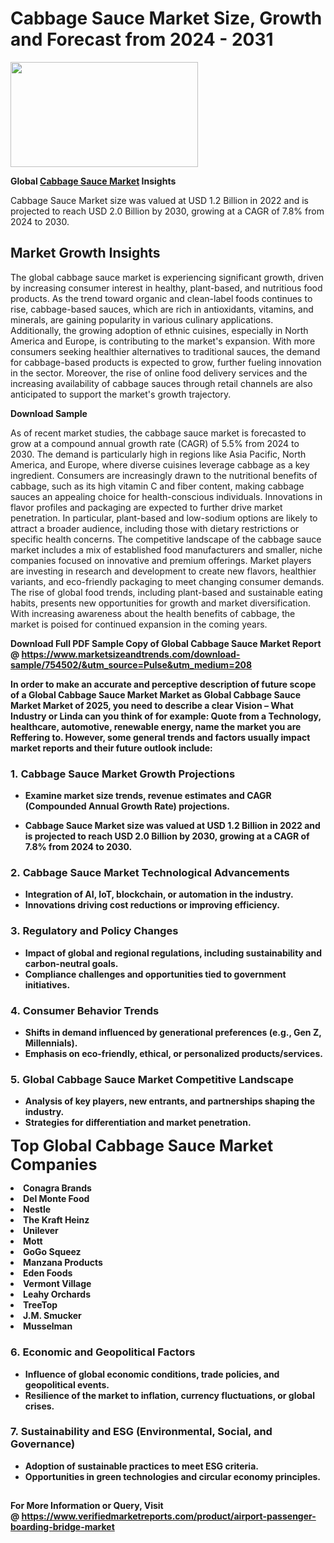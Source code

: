 <H1>Cabbage Sauce Market Size, Growth and Forecast from 2024 - 2031</H1><img class="aligncenter size-medium wp-image-584254" src="https://thirdeyenews.in/wp-content/uploads/2024/09/Global-Market-Research-300x168.jpeg" alt="" width="300" height="168" /><p><strong>Global&nbsp;<a href="https://www.marketsizeandtrends.com/download-sample/754502/&amp;utm_source=Pulse&amp;utm_medium=208">Cabbage Sauce Market</a> Insights</strong></p><p>Cabbage Sauce Market size was valued at USD 1.2 Billion in 2022 and is projected to reach USD 2.0 Billion by 2030, growing at a CAGR of 7.8% from 2024 to 2030.</p><p><h2>Market Growth Insights</h2> <p>The global cabbage sauce market is experiencing significant growth, driven by increasing consumer interest in healthy, plant-based, and nutritious food products. As the trend toward organic and clean-label foods continues to rise, cabbage-based sauces, which are rich in antioxidants, vitamins, and minerals, are gaining popularity in various culinary applications. Additionally, the growing adoption of ethnic cuisines, especially in North America and Europe, is contributing to the market's expansion. With more consumers seeking healthier alternatives to traditional sauces, the demand for cabbage-based products is expected to grow, further fueling innovation in the sector. Moreover, the rise of online food delivery services and the increasing availability of cabbage sauces through retail channels are also anticipated to support the market's growth trajectory.</p> <p><strong>Download Sample</strong></p> <p>As of recent market studies, the cabbage sauce market is forecasted to grow at a compound annual growth rate (CAGR) of 5.5% from 2024 to 2030. The demand is particularly high in regions like Asia Pacific, North America, and Europe, where diverse cuisines leverage cabbage as a key ingredient. Consumers are increasingly drawn to the nutritional benefits of cabbage, such as its high vitamin C and fiber content, making cabbage sauces an appealing choice for health-conscious individuals. Innovations in flavor profiles and packaging are expected to further drive market penetration. In particular, plant-based and low-sodium options are likely to attract a broader audience, including those with dietary restrictions or specific health concerns. The competitive landscape of the cabbage sauce market includes a mix of established food manufacturers and smaller, niche companies focused on innovative and premium offerings. Market players are investing in research and development to create new flavors, healthier variants, and eco-friendly packaging to meet changing consumer demands. The rise of global food trends, including plant-based and sustainable eating habits, presents new opportunities for growth and market diversification. With increasing awareness about the health benefits of cabbage, the market is poised for continued expansion in the coming years.</p> <p><strong></p><p><span class=""><strong>Download Full PDF Sample Copy of Global Cabbage Sauce Market Report</strong> @ <a href="https://www.marketsizeandtrends.com/download-sample/754502/&amp;utm_source=Pulse&amp;utm_medium=208" target="_blank">https://www.marketsizeandtrends.com/download-sample/754502/&amp;utm_source=Pulse&amp;utm_medium=208</a></span></p><p>In order to make an accurate and perceptive description of future scope of a Global&nbsp;Cabbage Sauce Market Market as Global&nbsp;Cabbage Sauce Market Market of 2025, you need to describe a clear Vision &ndash; What Industry or Linda can you think of for example: Quote from a Technology, healthcare, automotive, renewable energy, name the market you are Reffering to. However, some general trends and factors usually impact market reports and their future outlook include:</p><h3>1.&nbsp;<strong>Cabbage Sauce Market Growth Projections</strong></h3><ul><li>Examine market size trends, revenue estimates and CAGR (Compounded Annual Growth Rate) projections.</li><li><p>Cabbage Sauce Market size was valued at USD 1.2 Billion in 2022 and is projected to reach USD 2.0 Billion by 2030, growing at a CAGR of 7.8% from 2024 to 2030.</p></li></ul><h3>2.&nbsp;<strong>Cabbage Sauce Market Technological Advancements</strong></h3><ul><li>Integration of AI, IoT, blockchain, or automation in the industry.</li><li>Innovations driving cost reductions or improving efficiency.</li></ul><h3>3.&nbsp;<strong>Regulatory and Policy Changes</strong></h3><ul><li>Impact of global and regional regulations, including sustainability and carbon-neutral goals.</li><li>Compliance challenges and opportunities tied to government initiatives.</li></ul><h3>4.&nbsp;<strong>Consumer Behavior Trends</strong></h3><ul><li>Shifts in demand influenced by generational preferences (e.g., Gen Z, Millennials).</li><li>Emphasis on eco-friendly, ethical, or personalized products/services.</li></ul><h3>5.&nbsp;<strong>Global Cabbage Sauce Market Competitive Landscape</strong></h3><ul><li>Analysis of key players, new entrants, and partnerships shaping the industry.</li><li>Strategies for differentiation and market penetration.</li></ul><p data-pm-slice="1 1 []"><span style="color: inherit; font-family: inherit; font-size: 25px;">Top Global Cabbage Sauce Market Companies</span></p><div class="" data-test-id=""><p><li>Conagra Brands</li><li> Del Monte Food</li><li> Nestle</li><li> The Kraft Heinz</li><li> Unilever</li><li> Mott</li><li> GoGo Squeez</li><li> Manzana Products</li><li> Eden Foods</li><li> Vermont Village</li><li> Leahy Orchards</li><li> TreeTop</li><li> J.M. Smucker</li><li> Musselman</li></p></div><h3>6.&nbsp;<strong>Economic and Geopolitical Factors</strong></h3><ul><li>Influence of global economic conditions, trade policies, and geopolitical events.</li><li>Resilience of the market to inflation, currency fluctuations, or global crises.</li></ul><h3>7.&nbsp;<strong>Sustainability and ESG (Environmental, Social, and Governance)</strong></h3><ul><li>Adoption of sustainable practices to meet ESG criteria.</li><li>Opportunities in green technologies and circular economy principles.</li></ul><h2><strong style="font-size: 14px;">For More Information or Query, Visit @&nbsp;</strong><a style="background-color: #ffffff; font-size: 14px;" href="https://www.marketsizeandtrends.com/report/cabbage-sauce-market/" target="_blank">https://www.verifiedmarketreports.com/product/airport-passenger-boarding-bridge-market</a></h2>
